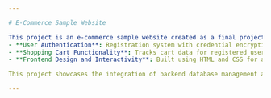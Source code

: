 ```yaml
---

# E-Commerce Sample Website  

This project is an e-commerce sample website created as a final project for a web development class. The site is hosted on University of Windsor servers and features:  
- **User Authentication**: Registration system with credential encryption and secure login validation using PHP and MySQL.  
- **Shopping Cart Functionality**: Tracks cart data for registered users through browser cookies and session state management.  
- **Frontend Design and Interactivity**: Built using HTML and CSS for a clean, responsive UI, and JavaScript to enhance interactivity, such as functional buttons and a more user-friendly experience.  

This project showcases the integration of backend database management and frontend user experience.  

---  
```

